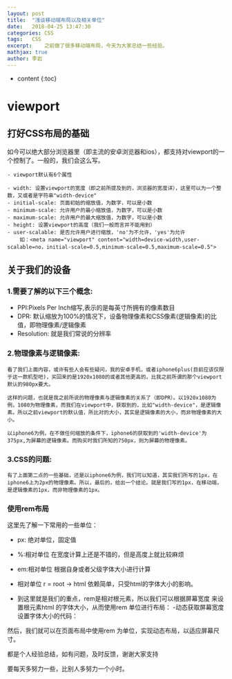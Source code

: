 ```yaml
---
layout: post
title:  "浅谈移动端布局以及相关单位"
date:   2018-04-25 13:47:30
categories: CSS
tags:	CSS
excerpt:	之前做了很多移动端布局，今天为大家总结一些经验。
mathjax: true
author:	李岩
---
```


* content
{:toc}

# 	 viewport

## 	打好CSS布局的基础
如今可以绝大部分浏览器里（即主流的安卓浏览器和ios），都支持对viewport的一个控制了。一般的，我们会这么写。

	- viewport默认有6个属性

	- width: 设置viewport的宽度（即之前所提及到的，浏览器的宽度详），这里可以为一个整数，又或者是字符串"width-device"
	- initial-scale: 页面初始的缩放值，为数字，可以是小数
	- minimum-scale: 允许用户的最小缩放值，为数字，可以是小数
	- maximum-scale: 允许用户的最大缩放值，为数字，可以是小数
	- height: 设置viewport的高度（我们一般而言并不能用到）
	- user-scalable: 是否允许用户进行缩放，'no'为不允许，'yes'为允许
	    如：<meta name="viewport" content="width=device-width,user-scalable=no，initial-scale=0.5,minimum-scale=0.5,maximum-scale=0.5">

##	关于我们的设备

###	 1.需要了解的以下三个概念:
- PPI:Pixels Per Inch缩写,表示的是每英寸所拥有的像素数目
- DPR: 默认缩放为100%的情况下，设备物理像素和CSS像素(逻辑像素)的比值，即物理像素/逻辑像素
- Resolution: 就是我们常说的分辨率

###	 2.物理像素与逻辑像素:
	看了我们上面内容，或许有些人会有些疑问，我的安卓手机，或者iphone6plus(目前应该仅限于这一款机型吧)，买回来的是1920x1080的或者其他更高的，比我之前所谓的那个viewport默认的980px要大。

	这样的问题，也就是我之前所说的物理像素与逻辑像素的关系了（即DPR）。以1920x1080为例，1080为物理像素，而我们在viewport中，获取到的，比如"width-device"，是逻辑像素。所以之前viewport的默认值，所比对的大小，其实是逻辑像素的大小，而非物理像素的大小。

	以iphone6为例，在不做任何缩放的条件下，iphone6的获取到的'width-device'为375px,为屏幕的逻辑像素。而购买时我们所知的750px，则为屏幕的物理像素。

###	 3.CSS的问题:
	有了上面第二点的一些基础，还是以iphone6为例，我们可以知道，其实我们所写的1px，在iphone6上为2px的物理像素。所以，最后的，给出一个结论。就是我们写的1px，在移动端，是逻辑像素的1px，而非物理像素的1px。

### 	使用rem布局
这里先了解一下常用的一些单位：

- px:   绝对单位，固定值
- %:相对单位    在宽度计算上还是不错的，但是高度上就比较麻烦
- em:相对单位    根据自身或者父级字体大小进行计算
- 相对单位    r = root -> html   依赖简单，只受html的字体大小的影响。
- 到这里就是我们的重点，rem是相对根元素，所以我们可以根据屏幕宽度 来设置根元素html 的字体大小，从而使用rem 单位进行布局：
	-动态获取屏幕宽度设置字体大小的代码：
	
	<script>
	var initScale = 1 / window.devicePixelRatio;
	document.write('<meta name="viewport" content="width=device-width,user-scalable=no，initial-scale='+ initScale +',minimum-scale='+ initScale +',maximum-scale='+ initScale +'">')

	console.log(window.document.documentElement.clientWidth);

	var initWidth = window.document.documentElement.clientWidth;
	document.getElementsByTagName('html')[0].style.fontSize = initWidth / 10 + 'px';
	</script>

然后，我们就可以在页面布局中使用rem 为单位，实现动态布局，以适应屏幕尺寸。




都是个人经验总结，如有问题，及时反馈，谢谢大家支持

要每天多努力一些，比别人多努力一个小时。



